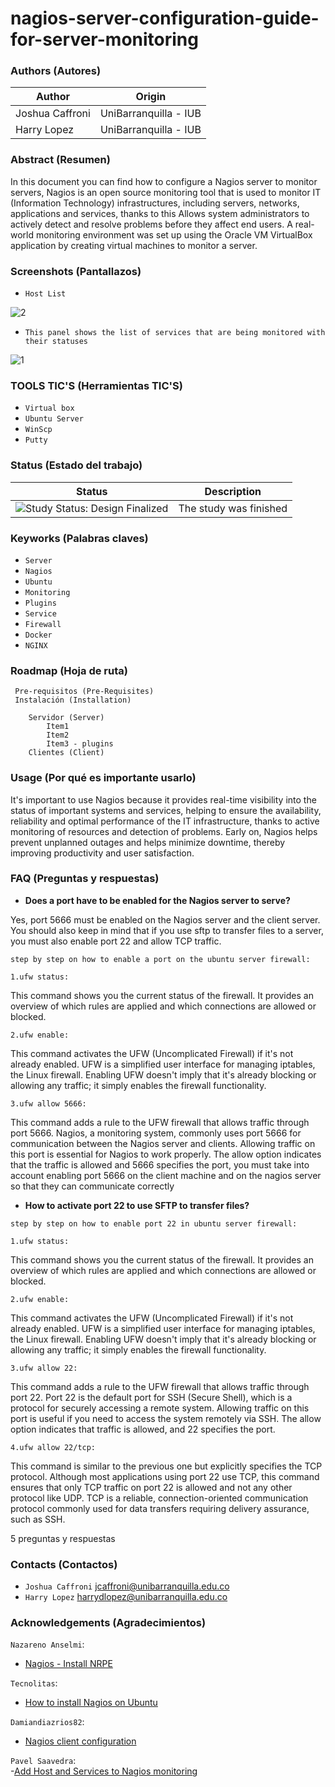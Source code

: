 # nagios-server-configuration-guide-for-server-monitoring

### Authors (Autores)

| Author                | Origin                               |
| --------------------- | ------------------------------------ |
| Joshua Caffroni       | UniBarranquilla - IUB                |
| Harry Lopez           | UniBarranquilla - IUB                |

### Abstract (Resumen)
In this document you can find how to configure a Nagios server to monitor servers, Nagios is an open source monitoring tool that is used to monitor IT (Information Technology) infrastructures, including servers, networks, applications and services, thanks to this Allows system administrators to actively detect and resolve problems before they affect end users. A real-world monitoring environment was set up using the Oracle VM VirtualBox application by creating virtual machines to monitor a server.

### Screenshots (Pantallazos)

- `Host List`
  
![2](https://github.com/VILL74/nagios-server-configuration-guide-for-server-monitoring/assets/87573078/91bde8bc-c5a9-4bcd-8ede-d46be35ecea1)

- `This panel shows the list of services that are being monitored with their statuses`
  
![1](https://github.com/VILL74/nagios-server-configuration-guide-for-server-monitoring/assets/87573078/aff2aae3-944b-41a6-a766-0e905e62ca58)




### TOOLS TIC'S (Herramientas TIC'S)
- `Virtual box`
- `Ubuntu Server`
- `WinScp`
- `Putty`


### Status (Estado del trabajo)

| Status            | Description                          |
| ----------------- | ------------------------------------ |
| <img src="https://img.shields.io/badge/Study%20Status-Design%20Finalized-brightgreen.svg" alt="Study Status: Design Finalized"> | The study was finished | 

### Keyworks (Palabras claves)

- `Server`
- `Nagios`
- `Ubuntu`
- `Monitoring`
- `Plugins`
- `Service`
- `Firewall`
- `Docker`
- `NGINX`

### Roadmap (Hoja de ruta)

	 Pre-requisitos (Pre-Requisites)
	 Instalación (Installation)

		Servidor (Server)
			Item1
			Item2
			Item3 - plugins 
		Clientes (Client)

### Usage (Por qué es importante usarlo)

It's important to use Nagios because it provides real-time visibility into the status of important systems and services, helping to ensure the availability, reliability and optimal performance of the IT infrastructure, thanks to active monitoring of resources and detection of problems. Early on, Nagios helps prevent unplanned outages and helps minimize downtime, thereby improving productivity and user satisfaction.

### FAQ (Preguntas y respuestas)

- **Does a port have to be enabled for the Nagios server to serve?**
  
Yes, port 5666 must be enabled on the Nagios server and the client server. You should also keep in mind that if you use sftp to transfer files to a server, you must also enable port 22 and allow TCP traffic.

`step by step on how to enable a port on the ubuntu server firewall:`

`1.ufw status:`
  
This command shows you the current status of the firewall. It provides an overview of which rules are applied and which connections are allowed or blocked.

`2.ufw enable:`

This command activates the UFW (Uncomplicated Firewall) if it's not already enabled. UFW is a simplified user interface for managing iptables, the Linux firewall. Enabling UFW doesn't imply that it's already blocking or allowing any traffic; it simply enables the firewall functionality.

 `3.ufw allow 5666:`
 
This command adds a rule to the UFW firewall that allows traffic through port 5666. Nagios, a monitoring system, commonly uses port 5666 for communication between the Nagios server and clients. Allowing traffic on this port is essential for Nagios to work properly. The allow option indicates that the traffic is allowed and 5666 specifies the port, you must take into account enabling port 5666 on the client machine and on the nagios server so that they can communicate correctly


- **How to activate port 22 to use SFTP to transfer files?**

`step by step on how to enable port 22 in ubuntu server firewall:`

`1.ufw status:`
  
This command shows you the current status of the firewall. It provides an overview of which rules are applied and which connections are allowed or blocked.

`2.ufw enable:`

This command activates the UFW (Uncomplicated Firewall) if it's not already enabled. UFW is a simplified user interface for managing iptables, the Linux firewall. Enabling UFW doesn't imply that it's already blocking or allowing any traffic; it simply enables the firewall functionality.

`3.ufw allow 22:`

This command adds a rule to the UFW firewall that allows traffic through port 22. Port 22 is the default port for SSH (Secure Shell), which is a protocol for securely accessing a remote system. Allowing traffic on this port is useful if you need to access the system remotely via SSH. The allow option indicates that traffic is allowed, and 22 specifies the port.

`4.ufw allow 22/tcp:`

This command is similar to the previous one but explicitly specifies the TCP protocol. Although most applications using port 22 use TCP, this command ensures that only TCP traffic on port 22 is allowed and not any other protocol like UDP. TCP is a reliable, connection-oriented communication protocol commonly used for data transfers requiring delivery assurance, such as SSH.

5 preguntas y respuestas

### Contacts (Contactos)
- `Joshua Caffroni`
jcaffroni@unibarranquilla.edu.co
- `Harry Lopez`
harrydlopez@unibarranquilla.edu.co

### Acknowledgements (Agradecimientos)
`Nazareno Anselmi`: 
- [Nagios - Install NRPE](https://www.youtube.com/watch?v=7qZv50kweys)
  
`Tecnolitas`: 
- [How to install Nagios on Ubuntu](https://tecnolitas.com/blog/como-instalar-nagios-en-ubuntu-20-04/)
  
`Damiandiazrios82`:  
- [Nagios client configuration](https://rincondelsistema.home.blog/2019/03/17/configuracion-clientes-nagios/)

`Pavel Saavedra`:  
-[Add Host and Services to Nagios monitoring](https://youtu.be/40nUAYv-zQs?si=5dY2NLeJb_zBZGw9)




